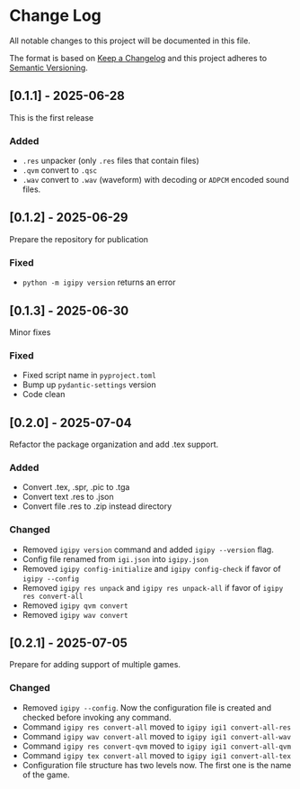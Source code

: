 
# Change Log
All notable changes to this project will be documented in this file.

The format is based on [Keep a Changelog](http://keepachangelog.com/)
and this project adheres to [Semantic Versioning](http://semver.org/).

## [0.1.1] - 2025-06-28

This is the first release

### Added

- `.res` unpacker (only `.res` files that contain files)
- `.qvm` convert to `.qsc`
- `.wav` convert to `.wav` (waveform) with decoding or `ADPCM` encoded sound files.

## [0.1.2] - 2025-06-29

Prepare the repository for publication

### Fixed

- `python -m igipy version` returns an error

## [0.1.3] - 2025-06-30

Minor fixes

### Fixed

- Fixed script name in `pyproject.toml`
- Bump up `pydantic-settings` version
- Code clean


## [0.2.0] - 2025-07-04

Refactor the package organization and add .tex support.

### Added
- Convert .tex, .spr, .pic to .tga
- Convert text .res to .json
- Convert file .res to .zip instead directory

### Changed
- Removed `igipy version` command and added `igipy --version` flag.
- Config file renamed from `igi.json` into `igipy.json`
- Removed `igipy config-initialize` and `igipy config-check` if favor of `igipy --config`
- Removed `igipy res unpack` and `igipy res unpack-all` if favor of `igipy res convert-all`
- Removed `igipy qvm convert`
- Removed `igipy wav convert`

## [0.2.1] - 2025-07-05

Prepare for adding support of multiple games.

### Changed 
- Removed `igipy --config`. Now the configuration file is created and checked before invoking any command. 
- Command `igipy res convert-all` moved to `igipy igi1 convert-all-res`
- Command `igipy wav convert-all` moved to `igipy igi1 convert-all-wav`
- Command `igipy res convert-qvm` moved to `igipy igi1 convert-all-qvm`
- Command `igipy tex convert-all` moved to `igipy igi1 convert-all-tex`
- Configuration file structure has two levels now. The first one is the name of the game.
